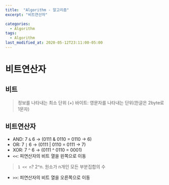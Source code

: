 ```yaml
---
title:  "Algorithm - 알고리즘"
excerpt: "비트연산자"

categories:
  - Algorithm
tags:
  - Algorithm
last_modified_at: 2020-05-12T23:11:00-05:00
---
```


# 비트연산자

## 비트
> 정보를 나타내는 최소 단위
> (+) 바이트: 영문자를 나타내는 단위(한글은 2byte로 1문자)

## 비트연산자
- AND: 7 `&` 6 → (0111 & 0110 = 0110 → 6)
- OR: 7 `|` 6 → (0111 | 0110 = 0111 → 7)
- XOR: 7 `^` 6 → (0111 ^ 0110 = 0001)
- `<<`: 피연산자의 비트 열을 왼쪽으로 이동
 > `1 << n`?
 >  2^n. 원소가 n개인 모든 부분집합의 수
- `>>`: 피연산자의 비트 열을 오른쪽으로 이동

